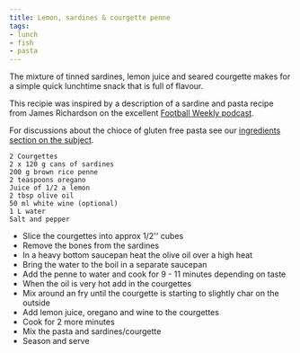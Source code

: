 ```yaml
---
title: Lemon, sardines & courgette penne
tags:
- lunch
- fish
- pasta
---
```

The mixture of tinned sardines, lemon juice and seared courgette makes for a simple quick lunchtime snack that is full of flavour.

This recipie was inspired by a description of a sardine and pasta recipe from James Richardson on the excellent [Football Weekly podcast](https://www.theguardian.com/football/series/footballweekly). 

For discussions about the chioce of gluten free pasta see our [ingredients section on the subject](https://fodblog.github.io/ingredients/gluten_free/#gluten-pasta).

	2 Courgettes
	2 x 120 g cans of sardines
	200 g brown rice penne
	2 teaspoons oregano 
	Juice of 1/2 a lemon
	2 tbsp olive oil 
	50 ml white wine (optional)
	1 L water
	Salt and pepper
	
* Slice the courgettes into approx 1/2'' cubes
* Remove the bones from the sardines
* In a heavy bottom saucepan heat the olive oil over a high heat
* Bring the water to the boil in a separate saucepan
* Add the penne to water and cook for 9 - 11 minutes depending on taste
* When the oil is very hot add in the courgettes
* Mix around an fry until the courgette is starting to slightly char on the outside
* Add lemon juice, oregano and wine to the courgettes
* Cook for 2 more minutes 
* Mix the pasta and sardines/courgette
* Season and serve


